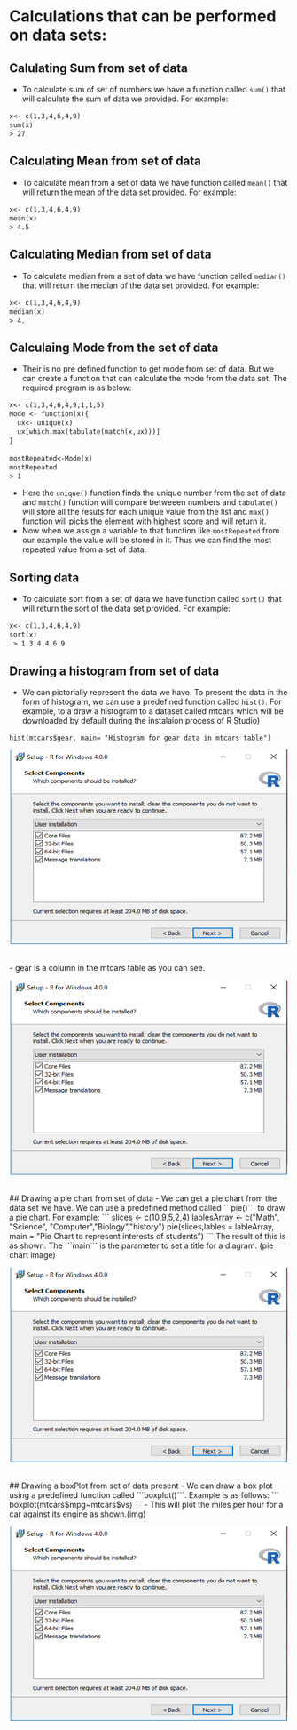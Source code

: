 # Calculations that can be performed on data sets:

## Calulating Sum from set of data
- To calculate sum of set of numbers we have a function called ```sum()``` that will calculate the sum of data we provided. For example:
```
x<- c(1,3,4,6,4,9)
sum(x)
> 27 
```
## Calculating Mean from set of data
- To calculate mean from a set of data we have function called ```mean()``` that will return the mean of the data set provided. For example:
```
x<- c(1,3,4,6,4,9)
mean(x)
> 4.5 
```
## Calculating Median from set of data
- To calculate median from a set of data we have function called ```median()``` that will return the median of the data set provided. For example:
```
x<- c(1,3,4,6,4,9)
median(x)
> 4.
```
## Calculaing Mode from the set of data
- Their is no pre defined function to get mode from set of data. But we can create a function that can calculate the mode from the data set. The required program is as below:
```
x<- c(1,3,4,6,4,9,1,1,5)
Mode <- function(x){
  ux<- unique(x)
  ux[which.max(tabulate(match(x,ux)))]
}

mostRepeated<-Mode(x)
mostRepeated
> 1
```
- Here the ```unique()``` function finds the unique number from the set of data and ```match()``` function will compare betweeen numbers and ```tabulate()``` will store all the resuts for each unique value from the list and ```max()``` function will picks the element with highest score and will return it. 
- Now when we assign a variable to that function like ```mostRepeated``` from our example the value will be stored in it. Thus we can find the most repeated value from a set of data.

## Sorting data
- To calculate sort from a set of data we have function called ```sort()``` that will return the sort of the data set provided. For example:
```
x<- c(1,3,4,6,4,9)
sort(x)
 > 1 3 4 4 6 9
```
## Drawing a histogram from set of data
- We can pictorially represent the data we have. To present the data in the form of histogram, we can use a predefined function called ```hist()```. For example, to a draw a histogram to a dataset called mtcars which will be downloaded by default during the instalaion process of R Studio) 
```
hist(mtcars$gear, main= "Histogram for gear data in mtcars table")
```
<p align="center">
  <img src="https://raw.githubusercontent.com/Rethima-Reddy/project-group-e/master/Images/Screenshot%20(303).png" width="500" height="350" />
</p><br>
- gear is a column in the mtcars table as you can see.
<p align="center">
  <img src="https://raw.githubusercontent.com/Rethima-Reddy/project-group-e/master/Images/Screenshot%20(303).png" width="500" height="350" />
</p><br>
## Drawing a pie chart from set of data
- We can get a pie chart from the data set we have. We can use a predefined method called ```pie()``` to draw a pie chart. For example:
```
slices <- c(10,9,5,2,4)
lablesArray <- c("Math", "Science", "Computer","Biology","history")
pie(slices,lables = lableArray, main = "Pie Chart to represent interests of students")
```
The result of this is as shown. The ```main``` is the parameter to set a title for a diagram.
(pie chart image)
<p align="center">
  <img src="https://raw.githubusercontent.com/Rethima-Reddy/project-group-e/master/Images/Screenshot%20(303).png" width="500" height="350" />
</p><br>
## Drawing a boxPlot from set of data present
- We can draw a box plot using a predefined function called ```boxplot()```. Example is as follows:
```
boxplot(mtcars$mpg~mtcars$vs)
```
- This will plot the miles per hour for a car against its engine as shown.(img)
<p align="center">
  <img src="https://raw.githubusercontent.com/Rethima-Reddy/project-group-e/master/Images/Screenshot%20(303).png" width="500" height="350" />
</p><br>

